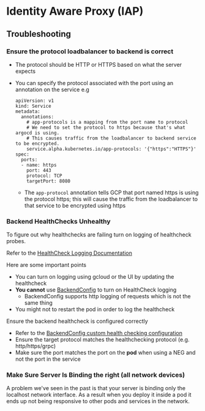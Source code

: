 # Identity Aware Proxy (IAP)

## Troubleshooting

### Ensure the protocol loadbalancer to backend is correct

* The protocol should be HTTP or HTTPS based on what the server expects
* You can specify the protocol associated with the port using an annotation on the service
  e.g

  ```
  apiVersion: v1
  kind: Service
  metadata:
    annotations:
	  # app-protocols is a mapping from the port name to protocol
	  # We need to set the protocol to https because that's what argocd is using.
	  # This causes traffic from the loadbalancer to backend service to be encrypted.
	  service.alpha.kubernetes.io/app-protocols: '{"https":"HTTPS"}'
  spec:
	ports:
	- name: https
	  port: 443
	  protocol: TCP
	  targetPort: 8080
  ```
   
   * The `app-protocol` annotation tells GCP that port named https is using the protocol https;
     this will cause the traffic from the loadbalancer to that service to be encrypted using https

### Backend HealthChecks Unhealthy

To figure out why healthchecks are failing turn on logging of healthcheck probes.

Refer to the [HealthCheck Logging Documentation](https://cloud.google.com/load-balancing/docs/health-check-logging#enable_and_disable_logging)

Here are some important points

* You can turn on logging using gcloud or the UI by updating the healthcheck
* **You cannot** use [BackendConfig](https://cloud.google.com/kubernetes-engine/docs/how-to/ingress-features#http_logging) to turn
  on HealthCheck logging
  	* BackendConfig supports http logging of requests which is not the same thing
* You might not to restart the pod in order to log the healthcheck


Ensure the backend healthcheck is configured correctly

* Refer to the [BackendConfig custom health checking configuration](https://cloud.google.com/kubernetes-engine/docs/how-to/ingress-features#direct_health)
* Ensure the target protocol matches the healthchecking protocol (e.g. http/https/grpc)
* Make sure the port matches the port on the **pod** when using a NEG and not the port in the service

### Make Sure Server Is Binding the right (all network devices)

A problem we've seen in the past is that your server is binding only the localhost network
interface. As a result when you deploy it inside a pod it ends up not being responsive to other pods
and services in the network.